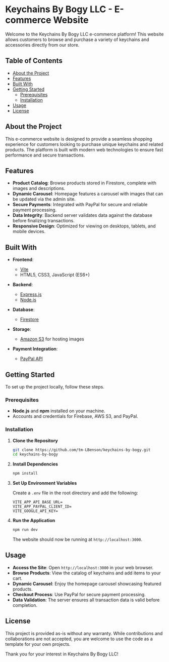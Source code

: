 # Keychains By Bogy LLC - E-commerce Website

Welcome to the Keychains By Bogy LLC e-commerce platform! This website allows customers to browse and purchase a variety of keychains and accessories directly from our store.

## Table of Contents

- [About the Project](#about-the-project)
- [Features](#features)
- [Built With](#built-with)
- [Getting Started](#getting-started)
  - [Prerequisites](#prerequisites)
  - [Installation](#installation)
- [Usage](#usage)
- [License](#license)

## About the Project

This e-commerce website is designed to provide a seamless shopping experience for customers looking to purchase unique keychains and related products. The platform is built with modern web technologies to ensure fast performance and secure transactions.

## Features

- **Product Catalog**: Browse products stored in Firestore, complete with images and descriptions.
- **Dynamic Carousel**: Homepage features a carousel with images that can be updated via the admin site.
- **Secure Payments**: Integrated with PayPal for secure and reliable payment processing.
- **Data Integrity**: Backend server validates data against the database before finalizing transactions.
- **Responsive Design**: Optimized for viewing on desktops, tablets, and mobile devices.

## Built With

- **Frontend**:

  - [Vite](https://vitejs.dev/)
  - HTML5, CSS3, JavaScript (ES6+)

- **Backend**:

  - [Express.js](https://expressjs.com/)
  - [Node.js](https://nodejs.org/)

- **Database**:

  - [Firestore](https://firebase.google.com/docs/firestore)

- **Storage**:

  - [Amazon S3](https://aws.amazon.com/s3/) for hosting images

- **Payment Integration**:
  - [PayPal API](https://developer.paypal.com/)

## Getting Started

To set up the project locally, follow these steps.

### Prerequisites

- **Node.js** and **npm** installed on your machine.
- Accounts and credentials for Firebase, AWS S3, and PayPal.

### Installation

1. **Clone the Repository**

   ```bash
   git clone https://github.com/tm-LBenson/keychains-by-bogy.git
   cd keychains-by-bogy
   ```

2. **Install Dependencies**

   ```bash
   npm install
   ```

3. **Set Up Environment Variables**

   Create a `.env` file in the root directory and add the following:

   ```env
   VITE_APP_API_BASE_URL=
   VITE_APP_PAYPAL_CLIENT_ID=
   VITE_GOOGLE_API_KEY=
   ```

4. **Run the Application**

   ```bash
   npm run dev
   ```

   The website should now be running at `http://localhost:3000`.

## Usage

- **Access the Site**: Open `http://localhost:3000` in your web browser.
- **Browse Products**: View the catalog of keychains and add items to your cart.
- **Dynamic Carousel**: Enjoy the homepage carousel showcasing featured products.
- **Checkout Process**: Use PayPal for secure payment processing.
- **Data Validation**: The server ensures all transaction data is valid before completion.

## License

This project is provided as-is without any warranty. While contributions and collaborations are not accepted, you are welcome to use the code as a template for your own projects.


Thank you for your interest in Keychains By Bogy LLC!
